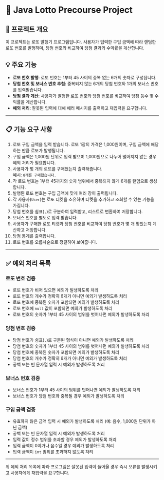 # 🎰 Java Lotto Precourse Project

## 📜 프로젝트 개요

이 프로젝트는 로또 발행기 프로그램입니다. 사용자가 입력한 구입 금액에 따라 랜덤한 로또 번호를 발행하며, 당첨 번호와 비교하여 당첨 결과와 수익률을 계산합니다.

## 💡 주요 기능

- **로또 번호 발행**: 로또 번호는 1부터 45 사이의 중복 없는 6개의 숫자로 구성됩니다.
- **당첨 번호 및 보너스 번호 추첨**: 중복되지 않는 6개의 당첨 번호와 1개의 보너스 번호를 입력받습니다.
- **당첨 결과 계산**: 사용자가 발행한 로또 번호와 당첨 번호를 비교하여 당첨 등수 및 수익률을 계산합니다.
- **예외 처리**: 잘못된 입력에 대해 에러 메시지를 출력하고 재입력을 요구합니다.

---

## 📋 기능 요구 사항

1. 로또 구입 금액을 입력 받습니다. 로또 1장의 가격은 1,000원이며, 구입 금액에 해당하는 만큼 로또가 발행됩니다.
2. 구입 금액은 1,000원 단위로 입력 받으며 1,000원으로 나누어 떨어지지 않는 경우 예외 처리가 필요합니다.
3. 사용자가 몇 개의 로또를 구매했는지 출력해줍니다.  
   예시: `8개를 구매했습니다.`
4. 각 로또 번호는 1부터 45까지의 숫자 범위에서 중복되지 않게 6개를 랜덤으로 생성합니다.
5. 발행된 로또 번호는 구입 금액에 맞게 여러 장이 출력됩니다.
6. 각 사용자(`User`)는 로또 티켓을 소유하며 티켓을 추가하고 조회할 수 있는 기능을 가집니다.
7. 당첨 번호를 쉼표(`,`)로 구분하여 입력받고, 리스트로 변환하여 저장합니다.
8. 보너스 번호를 별도로 입력 받습니다.
9. 사용자가 구매한 로또 티켓과 당첨 번호를 비교하여 당첨 번호가 몇 개 맞았는지 계산하고 저장합니다.
10. 당첨 통계를 출력합니다.
11. 로또 번호를 오름차순으로 정렬하여 보여줍니다.

---

## ✅ 예외 처리 목록

### 로또 번호 검증

- 로또 번호가 비어 있으면 예외가 발생하도록 처리
- 로또 번호의 개수가 정확히 6개가 아니면 예외가 발생하도록 처리
- 로또 번호에 중복된 숫자가 포함되면 예외가 발생하도록 처리
- 로또 번호에 `null` 값이 포함되면 예외가 발생하도록 처리
- 로또 번호의 숫자가 1부터 45 사이의 범위를 벗어나면 예외가 발생하도록 처리

### 당첨 번호 검증

- 당첨 번호가 쉼표(`,`)로 구분된 형식이 아니면 예외가 발생하도록 처리
- 당첨 번호의 숫자가 1부터 45 사이의 범위를 벗어나면 예외가 발생하도록 처리
- 당첨 번호에 중복된 숫자가 포함되면 예외가 발생하도록 처리
- 당첨 번호의 개수가 정확히 6개가 아니면 예외가 발생하도록 처리
- 공백 또는 빈 문자열 입력 시 예외가 발생하도록 처리

### 보너스 번호 검증

- 보너스 번호가 1부터 45 사이의 범위를 벗어나면 예외가 발생하도록 처리
- 보너스 번호가 당첨 번호와 중복될 경우 예외가 발생하도록 처리

### 구입 금액 검증

- 유효하지 않은 금액 입력 시 예외가 발생하도록 처리 (예: 음수, 1,000원 단위가 아닌 금액)
- 공백 또는 빈 문자열 입력 시 예외가 발생하도록 처리
- 입력 값이 정수 범위를 초과할 경우 예외가 발생하도록 처리
- 입력 금액이 0이거나 음수일 경우 예외가 발생하도록 처리
- 입력 금액이 `int` 범위를 초과하지 않도록 처리

---

위 예외 처리 목록에 따라 프로그램은 잘못된 입력이 들어올 경우 즉시 오류를 발생시키고 사용자에게 재입력을 요구합니다.
